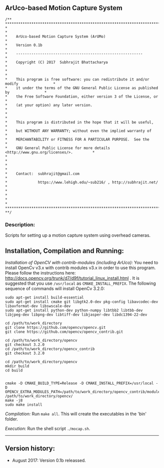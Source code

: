 ArUco-based Motion Capture System
---------------------------------

```
/** **************************************************************************************
*                                                                                        *
*    ArUco-based Motion Capture System (ArUMo)                                           *
*    Version 0.1b                                                                        *
*    ----------------------------------------------------------                          *
*    Copyright (C) 2017  Subhrajit Bhattacharya                                          *
*                                                                                        *
*    This program is free software: you can redistribute it and/or modify                *
*    it under the terms of the GNU General Public License as published by                *
*    the Free Software Foundation, either version 3 of the License, or                   *
*    (at your option) any later version.                                                 *
*                                                                                        *
*    This program is distributed in the hope that it will be useful,                     *
*    but WITHOUT ANY WARRANTY; without even the implied warranty of                      *
*    MERCHANTABILITY or FITNESS FOR A PARTICULAR PURPOSE.  See the                       *
*    GNU General Public License for more details <http://www.gnu.org/licenses/>.         *
*                                                                                        *
*                                                                                        *
*    Contact:  subhrajit@gmail.com                                                       *
*              https://www.lehigh.edu/~sub216/ , http://subhrajit.net/                   *
*                                                                                        *
*                                                                                        *
*************************************************************************************** **/
```

### Description:
Scripts for setting up a motion capture system using overhead cameras.

Installation, Compilation and Running:
--------------------------------------

_Installation of OpenCV with contrib-modules (including ArUco):_
You need to install OpenCv v3.x with contrib modules v3.x in order to use this program. Please follow the instructions here: http://docs.opencv.org/trunk/d7/d9f/tutorial_linux_install.html . It is suggested that you use `/usr/local` as `CMAKE_INSTALL_PREFIX`. The following sequence of commands will install OpenCv 3.2.0:
```
sudo apt-get install build-essential
sudo apt-get install cmake git libgtk2.0-dev pkg-config libavcodec-dev libavformat-dev libswscale-dev
sudo apt-get install python-dev python-numpy libtbb2 libtbb-dev libjpeg-dev libpng-dev libtiff-dev libjasper-dev libdc1394-22-dev

cd /path/to/work_directory
git clone https://github.com/opencv/opencv.git
git clone https://github.com/opencv/opencv_contrib.git

cd /path/to/work_directory/opencv
git checkout 3.2.0
cd /path/to/work_directory/opencv_contrib
git checkout 3.2.0

cd /path/to/work_directory/opencv
mkdir build
cd build


cmake -D CMAKE_BUILD_TYPE=Release -D CMAKE_INSTALL_PREFIX=/usr/local -D OPENCV_EXTRA_MODULES_PATH=/path/to/work_directory/opencv_contrib/modules  /path/to/work_directory/opencv/
make -j8
sudo make install
```


_Compilation:_ Run `make all`. This will create the executables in the 'bin' folder.

_Execution:_ Run the shell script `./mocap.sh`.

*******************************************************************************

Version history:
---------------

* August 2017: Version 0.1b releassed.

